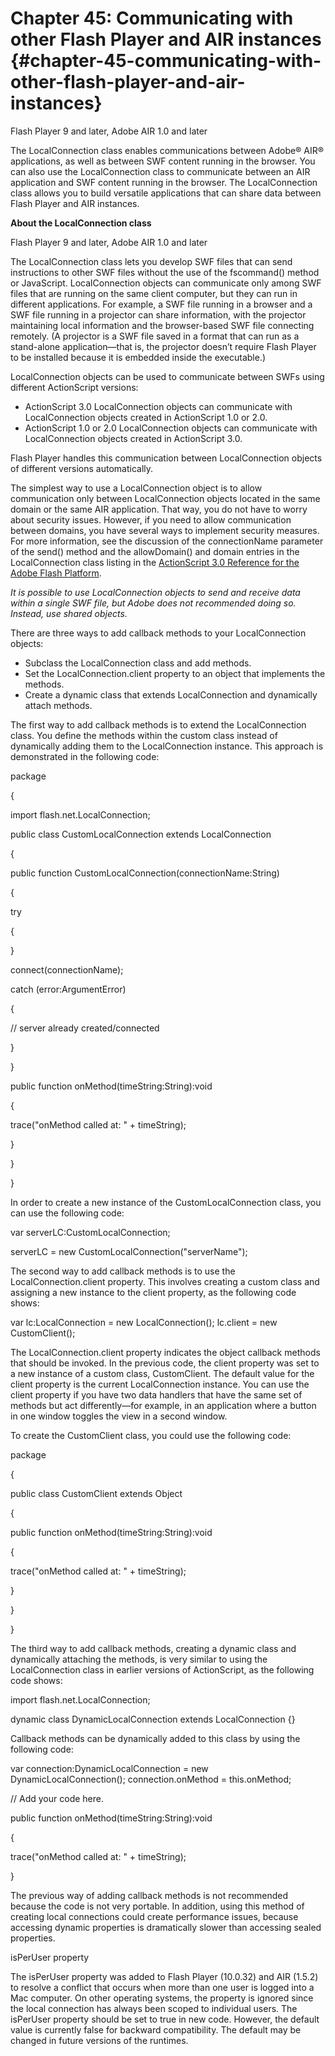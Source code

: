 # Chapter 45: Communicating with other Flash Player and AIR instances {#chapter-45-communicating-with-other-flash-player-and-air-instances}

Flash Player 9 and later, Adobe AIR 1.0 and later

The LocalConnection class enables communications between Adobe® AIR® applications, as well as between SWF content running in the browser. You can also use the LocalConnection class to communicate between an AIR application and SWF content running in the browser. The LocalConnection class allows you to build versatile applications that can share data between Flash Player and AIR instances.

**About the LocalConnection class**

Flash Player 9 and later, Adobe AIR 1.0 and later

The LocalConnection class lets you develop SWF files that can send instructions to other SWF files without the use of the fscommand() method or JavaScript. LocalConnection objects can communicate only among SWF files that are running on the same client computer, but they can run in different applications. For example, a SWF file running in a browser and a SWF file running in a projector can share information, with the projector maintaining local information and the browser-based SWF file connecting remotely. (A projector is a SWF file saved in a format that can run as a stand-alone application—that is, the projector doesn’t require Flash Player to be installed because it is embedded inside the executable.)

LocalConnection objects can be used to communicate between SWFs using different ActionScript versions:

*   ActionScript 3.0 LocalConnection objects can communicate with LocalConnection objects created in ActionScript 1.0 or 2.0.
*   ActionScript 1.0 or 2.0 LocalConnection objects can communicate with LocalConnection objects created in ActionScript 3.0.

Flash Player handles this communication between LocalConnection objects of different versions automatically.

The simplest way to use a LocalConnection object is to allow communication only between LocalConnection objects located in the same domain or the same AIR application. That way, you do not have to worry about security issues. However, if you need to allow communication between domains, you have several ways to implement security measures. For more information, see the discussion of the connectionName parameter of the send() method and the allowDomain() and domain entries in the LocalConnection class listing in the [ActionScript 3.0 Reference for the](http://help.adobe.com/en_US/FlashPlatform/reference/actionscript/3/flash/net/LocalConnection.html) [Adobe Flash Platform](http://help.adobe.com/en_US/FlashPlatform/reference/actionscript/3/flash/net/LocalConnection.html).

_It is possible to use LocalConnection objects to send and receive data within a single SWF file, but Adobe does not recommended doing so. Instead, use shared objects._

There are three ways to add callback methods to your LocalConnection objects:

*   Subclass the LocalConnection class and add methods.
*   Set the LocalConnection.client property to an object that implements the methods.
*   Create a dynamic class that extends LocalConnection and dynamically attach methods.

The first way to add callback methods is to extend the LocalConnection class. You define the methods within the custom class instead of dynamically adding them to the LocalConnection instance. This approach is demonstrated in the following code:

package

{

import flash.net.LocalConnection;

public class CustomLocalConnection extends LocalConnection

{

public function CustomLocalConnection(connectionName:String)

{

try

{

}

connect(connectionName);

catch (error:ArgumentError)

{

// server already created/connected

}

}

public function onMethod(timeString:String):void

{

trace(&quot;onMethod called at: &quot; + timeString);

}

}

}

In order to create a new instance of the CustomLocalConnection class, you can use the following code:

var serverLC:CustomLocalConnection;

serverLC = new CustomLocalConnection(&quot;serverName&quot;);

The second way to add callback methods is to use the LocalConnection.client property. This involves creating a custom class and assigning a new instance to the client property, as the following code shows:

var lc:LocalConnection = new LocalConnection(); lc.client = new CustomClient();

The LocalConnection.client property indicates the object callback methods that should be invoked. In the previous code, the client property was set to a new instance of a custom class, CustomClient. The default value for the client property is the current LocalConnection instance. You can use the client property if you have two data handlers that have the same set of methods but act differently—for example, in an application where a button in one window toggles the view in a second window.

To create the CustomClient class, you could use the following code:

package

{

public class CustomClient extends Object

{

public function onMethod(timeString:String):void

{

trace(&quot;onMethod called at: &quot; + timeString);

}

}

}

The third way to add callback methods, creating a dynamic class and dynamically attaching the methods, is very similar to using the LocalConnection class in earlier versions of ActionScript, as the following code shows:

import flash.net.LocalConnection;

dynamic class DynamicLocalConnection extends LocalConnection {}

Callback methods can be dynamically added to this class by using the following code:

var connection:DynamicLocalConnection = new DynamicLocalConnection(); connection.onMethod = this.onMethod;

// Add your code here.

public function onMethod(timeString:String):void

{

trace(&quot;onMethod called at: &quot; + timeString);

}

The previous way of adding callback methods is not recommended because the code is not very portable. In addition, using this method of creating local connections could create performance issues, because accessing dynamic properties is dramatically slower than accessing sealed properties.

isPerUser property

The isPerUser property was added to Flash Player (10.0.32) and AIR (1.5.2) to resolve a conflict that occurs when more than one user is logged into a Mac computer. On other operating systems, the property is ignored since the local connection has always been scoped to individual users. The isPerUser property should be set to true in new code. However, the default value is currently false for backward compatibility. The default may be changed in future versions of the runtimes.